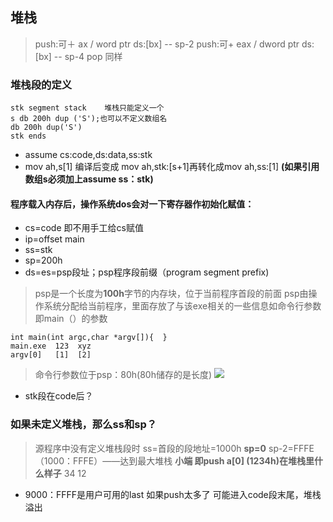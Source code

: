 ## 堆栈
> push:可＋ ax / word ptr ds:[bx] --  sp-2
> push:可+ eax / dword ptr ds:[bx] -- sp-4
> pop 同样
### 堆栈段的定义
``` 
stk segment stack    堆栈只能定义一个
s db 200h dup ('S');也可以不定义数组名
db 200h dup('S')
stk ends
```
* assume cs:code,ds:data,ss:stk
* mov ah,s[1] 编译后变成 mov ah,stk:[s+1]再转化成mov ah,ss:[1] **(如果引用数组s必须加上assume ss：stk)**
#### 程序载入内存后，操作系统dos会对一下寄存器作初始化赋值：
* cs=code 即不用手工给cs赋值
* ip=offset main
* ss=stk
* sp=200h
* ds=es=psp段址；psp程序段前缀（program segment prefix)
>psp是一个长度为**100h**字节的内存块，位于当前程序首段的前面
> psp由操作系统分配给当前程序，里面存放了与该exe相关的一些信息如命令行参数即main（）的参数
```
int main(int argc,char *argv[]){  }
main.exe  123  xyz
argv[0]   [1]  [2] 
```
>命令行参数位于psp：80h(80h储存的是长度)
![](assets/16834519357809.jpg)
* stk段在code后？

###  如果未定义堆栈，那么ss和sp？
> 源程序中没有定义堆栈段时
> ss=首段的段地址=1000h **sp=0**
> sp-2=FFFE（1000：FFFE）——达到最大堆栈
>  **小端 即push a[0] (1234h)在堆栈里什么样子**  34 12
* 9000：FFFF是用户可用的last 如果push太多了 可能进入code段末尾，堆栈溢出




